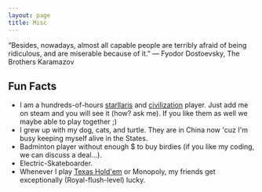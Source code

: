 ```yaml
---
layout: page
title: Misc
---
```


<p class="message">
  “Besides, nowadays, almost all capable people are terribly afraid of being ridiculous, and are miserable because of it.”
― Fyodor Dostoevsky, The Brothers Karamazov
</p>

## Fun Facts
* I am a hundreds-of-hours [starllaris](https://www.paradoxinteractive.com/games/stellaris/about) and [civilization](https://civilization.com/) player. Just add me on steam and you will see it (how? ask me). If you like them as well we maybe able to play together ;)
* I grew up with my dog, cats, and turtle. They are in China now 'cuz I'm busy keeping myself alive in the States.
* Badminton player without enough $ to buy birdies (if you like my coding, we can discuss a deal...).
* Electric-Skateboarder.
* Whenever I play <a href="https://en.wikipedia.org/wiki/Texas_hold_'em">Texas Hold'em</a> or Monopoly, my friends get exceptionally (Royal-flush-level) lucky.

